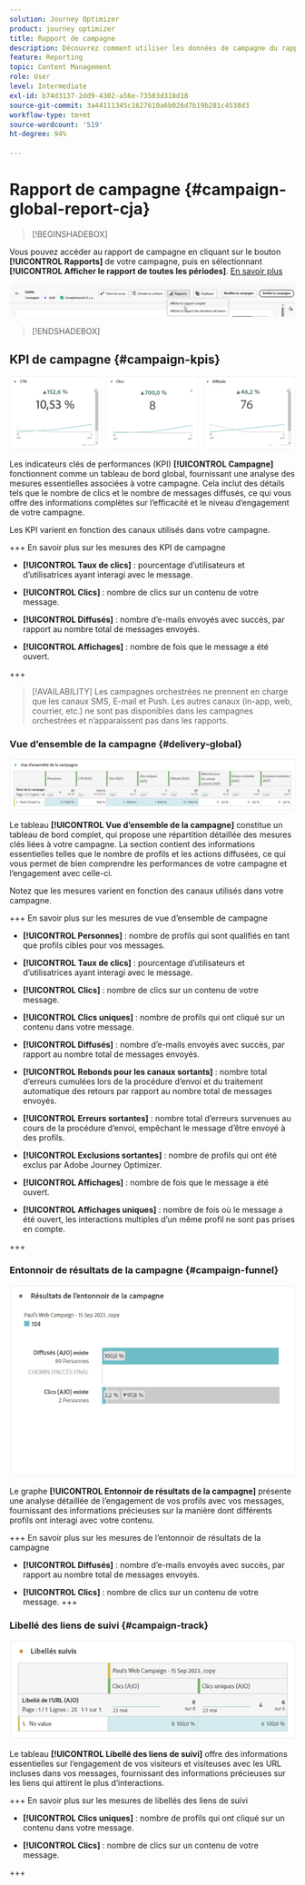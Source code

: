 ```yaml
---
solution: Journey Optimizer
product: journey optimizer
title: Rapport de campagne
description: Découvrez comment utiliser les données de campagne du rapport de campagne.
feature: Reporting
topic: Content Management
role: User
level: Intermediate
exl-id: b74d3137-2dd9-4302-a56e-73503d318d18
source-git-commit: 3a44111345c1627610a6b026d7b19b281c4538d3
workflow-type: tm+mt
source-wordcount: '519'
ht-degree: 94%

---
```


# Rapport de campagne {#campaign-global-report-cja}

>[!BEGINSHADEBOX]

Vous pouvez accéder au rapport de campagne en cliquant sur le bouton **[!UICONTROL Rapports]** de votre campagne, puis en sélectionnant **[!UICONTROL Afficher le rapport de toutes les périodes]**. [En savoir plus](report-gs-cja.md)

![](assets/report-access.png)

>[!ENDSHADEBOX]

## KPI de campagne {#campaign-kpis}

![](assets/cja-email-kpis.png)

Les indicateurs clés de performances (KPI) **[!UICONTROL Campagne]** fonctionnent comme un tableau de bord global, fournissant une analyse des mesures essentielles associées à votre campagne. Cela inclut des détails tels que le nombre de clics et le nombre de messages diffusés, ce qui vous offre des informations complètes sur l’efficacité et le niveau d’engagement de votre campagne.

Les KPI varient en fonction des canaux utilisés dans votre campagne.

+++ En savoir plus sur les mesures des KPI de campagne

* **[!UICONTROL Taux de clics]** : pourcentage d’utilisateurs et d’utilisatrices ayant interagi avec le message.

* **[!UICONTROL Clics]** : nombre de clics sur un contenu de votre message.

* **[!UICONTROL Diffusés]** : nombre d’e-mails envoyés avec succès, par rapport au nombre total de messages envoyés.

* **[!UICONTROL Affichages]** : nombre de fois que le message a été ouvert.

+++

>[!AVAILABILITY]
>Les campagnes orchestrées ne prennent en charge que les canaux SMS, E-mail et Push. Les autres canaux (in-app, web, courrier, etc.) ne sont pas disponibles dans les campagnes orchestrées et n’apparaissent pas dans les rapports.

### Vue d’ensemble de la campagne {#delivery-global}

![](assets/cja-campaign-overview.png)

Le tableau **[!UICONTROL Vue d’ensemble de la campagne]** constitue un tableau de bord complet, qui propose une répartition détaillée des mesures clés liées à votre campagne. La section contient des informations essentielles telles que le nombre de profils et les actions diffusées, ce qui vous permet de bien comprendre les performances de votre campagne et l’engagement avec celle-ci.

Notez que les mesures varient en fonction des canaux utilisés dans votre campagne.

+++ En savoir plus sur les mesures de vue d’ensemble de campagne

* **[!UICONTROL Personnes]** : nombre de profils qui sont qualifiés en tant que profils cibles pour vos messages.

* **[!UICONTROL Taux de clics]** : pourcentage d’utilisateurs et d’utilisatrices ayant interagi avec le message.

* **[!UICONTROL Clics]** : nombre de clics sur un contenu de votre message.

* **[!UICONTROL Clics uniques]** : nombre de profils qui ont cliqué sur un contenu dans votre message.

* **[!UICONTROL Diffusés]** : nombre d’e-mails envoyés avec succès, par rapport au nombre total de messages envoyés.

* **[!UICONTROL Rebonds pour les canaux sortants]** : nombre total d’erreurs cumulées lors de la procédure d’envoi et du traitement automatique des retours par rapport au nombre total de messages envoyés.

* **[!UICONTROL Erreurs sortantes]** : nombre total d’erreurs survenues au cours de la procédure d’envoi, empêchant le message d’être envoyé à des profils.

* **[!UICONTROL Exclusions sortantes]** : nombre de profils qui ont été exclus par Adobe Journey Optimizer.

* **[!UICONTROL Affichages]** : nombre de fois que le message a été ouvert.

* **[!UICONTROL Affichages uniques]** : nombre de fois où le message a été ouvert, les interactions multiples d’un même profil ne sont pas prises en compte.

+++

### Entonnoir de résultats de la campagne {#campaign-funnel}

![](assets/cja-campaign-funnel.png)

Le graphe **[!UICONTROL Entonnoir de résultats de la campagne]** présente une analyse détaillée de l’engagement de vos profils avec vos messages, fournissant des informations précieuses sur la manière dont différents profils ont interagi avec votre contenu.

+++ En savoir plus sur les mesures de l’entonnoir de résultats de la campagne

* **[!UICONTROL Diffusés]** : nombre d’e-mails envoyés avec succès, par rapport au nombre total de messages envoyés.

* **[!UICONTROL Clics]** : nombre de clics sur un contenu de votre message.
+++

### Libellé des liens de suivi {#campaign-track}

![](assets/cja-campaign-tracked-link.png)

Le tableau **[!UICONTROL Libellé des liens de suivi]** offre des informations essentielles sur l’engagement de vos visiteurs et visiteuses avec les URL incluses dans vos messages, fournissant des informations précieuses sur les liens qui attirent le plus d’interactions.

+++ En savoir plus sur les mesures de libellés des liens de suivi

* **[!UICONTROL Clics uniques]** : nombre de profils qui ont cliqué sur un contenu dans votre message.

* **[!UICONTROL Clics]** : nombre de clics sur un contenu de votre message.

+++
